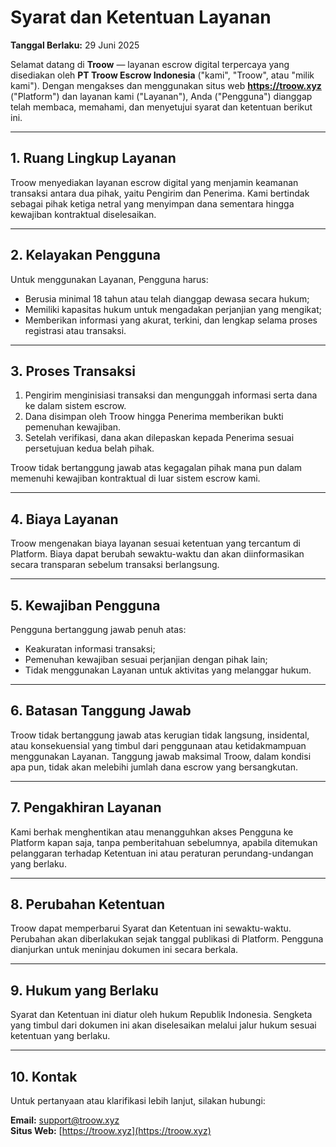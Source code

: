 # Syarat dan Ketentuan Layanan

**Tanggal Berlaku:** 29 Juni 2025

Selamat datang di **Troow** — layanan escrow digital terpercaya yang disediakan oleh **PT Troow Escrow Indonesia** ("kami", "Troow", atau "milik kami"). Dengan mengakses dan menggunakan situs web **https://troow.xyz** ("Platform") dan layanan kami ("Layanan"), Anda ("Pengguna") dianggap telah membaca, memahami, dan menyetujui syarat dan ketentuan berikut ini.

---

## 1. Ruang Lingkup Layanan

Troow menyediakan layanan escrow digital yang menjamin keamanan transaksi antara dua pihak, yaitu Pengirim dan Penerima. Kami bertindak sebagai pihak ketiga netral yang menyimpan dana sementara hingga kewajiban kontraktual diselesaikan.

---

## 2. Kelayakan Pengguna

Untuk menggunakan Layanan, Pengguna harus:

- Berusia minimal 18 tahun atau telah dianggap dewasa secara hukum;
- Memiliki kapasitas hukum untuk mengadakan perjanjian yang mengikat;
- Memberikan informasi yang akurat, terkini, dan lengkap selama proses registrasi atau transaksi.

---

## 3. Proses Transaksi

1. Pengirim menginisiasi transaksi dan mengunggah informasi serta dana ke dalam sistem escrow.
2. Dana disimpan oleh Troow hingga Penerima memberikan bukti pemenuhan kewajiban.
3. Setelah verifikasi, dana akan dilepaskan kepada Penerima sesuai persetujuan kedua belah pihak.

Troow tidak bertanggung jawab atas kegagalan pihak mana pun dalam memenuhi kewajiban kontraktual di luar sistem escrow kami.

---

## 4. Biaya Layanan

Troow mengenakan biaya layanan sesuai ketentuan yang tercantum di Platform. Biaya dapat berubah sewaktu-waktu dan akan diinformasikan secara transparan sebelum transaksi berlangsung.

---

## 5. Kewajiban Pengguna

Pengguna bertanggung jawab penuh atas:

- Keakuratan informasi transaksi;
- Pemenuhan kewajiban sesuai perjanjian dengan pihak lain;
- Tidak menggunakan Layanan untuk aktivitas yang melanggar hukum.

---

## 6. Batasan Tanggung Jawab

Troow tidak bertanggung jawab atas kerugian tidak langsung, insidental, atau konsekuensial yang timbul dari penggunaan atau ketidakmampuan menggunakan Layanan. Tanggung jawab maksimal Troow, dalam kondisi apa pun, tidak akan melebihi jumlah dana escrow yang bersangkutan.

---

## 7. Pengakhiran Layanan

Kami berhak menghentikan atau menangguhkan akses Pengguna ke Platform kapan saja, tanpa pemberitahuan sebelumnya, apabila ditemukan pelanggaran terhadap Ketentuan ini atau peraturan perundang-undangan yang berlaku.

---

## 8. Perubahan Ketentuan

Troow dapat memperbarui Syarat dan Ketentuan ini sewaktu-waktu. Perubahan akan diberlakukan sejak tanggal publikasi di Platform. Pengguna dianjurkan untuk meninjau dokumen ini secara berkala.

---

## 9. Hukum yang Berlaku

Syarat dan Ketentuan ini diatur oleh hukum Republik Indonesia. Sengketa yang timbul dari dokumen ini akan diselesaikan melalui jalur hukum sesuai ketentuan yang berlaku.

---

## 10. Kontak

Untuk pertanyaan atau klarifikasi lebih lanjut, silakan hubungi:

**Email:** [support@troow.xyz](mailto:support@troow.xyz)  
**Situs Web:** [https://troow.xyz](https://troow.xyz)
